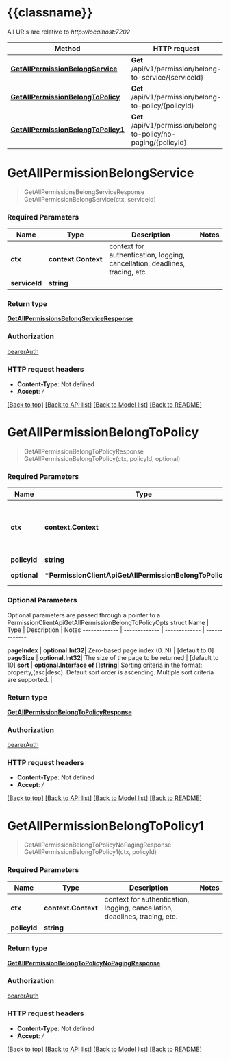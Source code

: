 # {{classname}}

All URIs are relative to *http://localhost:7202*

Method | HTTP request | Description
------------- | ------------- | -------------
[**GetAllPermissionBelongService**](PermissionClientApi.md#GetAllPermissionBelongService) | **Get** /api/v1/permission/belong-to-service/{serviceId} | 
[**GetAllPermissionBelongToPolicy**](PermissionClientApi.md#GetAllPermissionBelongToPolicy) | **Get** /api/v1/permission/belong-to-policy/{policyId} | 
[**GetAllPermissionBelongToPolicy1**](PermissionClientApi.md#GetAllPermissionBelongToPolicy1) | **Get** /api/v1/permission/belong-to-policy/no-paging/{policyId} | 

# **GetAllPermissionBelongService**
> GetAllPermissionsBelongServiceResponse GetAllPermissionBelongService(ctx, serviceId)


### Required Parameters

Name | Type | Description  | Notes
------------- | ------------- | ------------- | -------------
 **ctx** | **context.Context** | context for authentication, logging, cancellation, deadlines, tracing, etc.
  **serviceId** | **string**|  | 

### Return type

[**GetAllPermissionsBelongServiceResponse**](GetAllPermissionsBelongServiceResponse.md)

### Authorization

[bearerAuth](../README.md#bearerAuth)

### HTTP request headers

 - **Content-Type**: Not defined
 - **Accept**: */*

[[Back to top]](#) [[Back to API list]](../README.md#documentation-for-api-endpoints) [[Back to Model list]](../README.md#documentation-for-models) [[Back to README]](../README.md)

# **GetAllPermissionBelongToPolicy**
> GetAllPermissionBelongToPolicyResponse GetAllPermissionBelongToPolicy(ctx, policyId, optional)


### Required Parameters

Name | Type | Description  | Notes
------------- | ------------- | ------------- | -------------
 **ctx** | **context.Context** | context for authentication, logging, cancellation, deadlines, tracing, etc.
  **policyId** | **string**|  | 
 **optional** | ***PermissionClientApiGetAllPermissionBelongToPolicyOpts** | optional parameters | nil if no parameters

### Optional Parameters
Optional parameters are passed through a pointer to a PermissionClientApiGetAllPermissionBelongToPolicyOpts struct
Name | Type | Description  | Notes
------------- | ------------- | ------------- | -------------

 **pageIndex** | **optional.Int32**| Zero-based page index (0..N) | [default to 0]
 **pageSize** | **optional.Int32**| The size of the page to be returned | [default to 10]
 **sort** | [**optional.Interface of []string**](string.md)| Sorting criteria in the format: property,(asc|desc). Default sort order is ascending. Multiple sort criteria are supported. | 

### Return type

[**GetAllPermissionBelongToPolicyResponse**](GetAllPermissionBelongToPolicyResponse.md)

### Authorization

[bearerAuth](../README.md#bearerAuth)

### HTTP request headers

 - **Content-Type**: Not defined
 - **Accept**: */*

[[Back to top]](#) [[Back to API list]](../README.md#documentation-for-api-endpoints) [[Back to Model list]](../README.md#documentation-for-models) [[Back to README]](../README.md)

# **GetAllPermissionBelongToPolicy1**
> GetAllPermissionBelongToPolicyNoPagingResponse GetAllPermissionBelongToPolicy1(ctx, policyId)


### Required Parameters

Name | Type | Description  | Notes
------------- | ------------- | ------------- | -------------
 **ctx** | **context.Context** | context for authentication, logging, cancellation, deadlines, tracing, etc.
  **policyId** | **string**|  | 

### Return type

[**GetAllPermissionBelongToPolicyNoPagingResponse**](GetAllPermissionBelongToPolicyNoPagingResponse.md)

### Authorization

[bearerAuth](../README.md#bearerAuth)

### HTTP request headers

 - **Content-Type**: Not defined
 - **Accept**: */*

[[Back to top]](#) [[Back to API list]](../README.md#documentation-for-api-endpoints) [[Back to Model list]](../README.md#documentation-for-models) [[Back to README]](../README.md)

